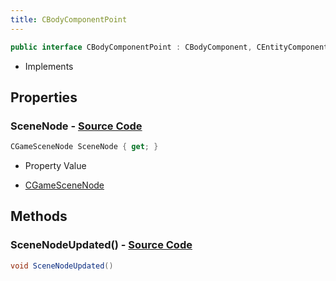 ```yaml
---
title: CBodyComponentPoint
---
```


```csharp
public interface CBodyComponentPoint : CBodyComponent, CEntityComponent, ISchemaClass<CEntityComponent>, ISchemaClass<CBodyComponent>, ISchemaClass<CBodyComponentPoint>, ISchemaField, ISchemaClass, INativeHandle
```

- Implements

## Properties

### **SceneNode** - [Source Code](https://github.com/swiftly-solution/swiftlys2/blob/main/managed/src/SwiftlyS2.Generated/Schemas/Interfaces/CBodyComponentPoint.cs#L16)

```csharp
CGameSceneNode SceneNode { get; }
```

- Property Value

- [CGameSceneNode](/docs/api/shared/schemadefinitions/cgamescenenode)

## Methods

### **SceneNodeUpdated()** - [Source Code](https://github.com/swiftly-solution/swiftlys2/blob/main/managed/src/SwiftlyS2.Generated/Schemas/Interfaces/CBodyComponentPoint.cs#L18)

```csharp
void SceneNodeUpdated()
```

